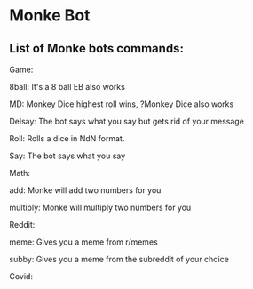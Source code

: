 # Monke Bot

## List of Monke bots commands:

Game:

  8ball:          It's a 8 ball EB also works
  
  MD:             Monkey Dice highest roll wins, ?Monkey Dice also works
  
  Delsay:         The bot says what you say but gets rid of your message
  
  Roll:           Rolls a dice in NdN format.
  
  Say:            The bot says what you say

Math:

  add:            Monke will add two numbers for you

  multiply:       Monke will multiply two numbers for you

Reddit:
  
  meme:           Gives you a meme from r/memes
  
  subby:          Gives you a meme from the subreddit of your choice

Covid:

 
